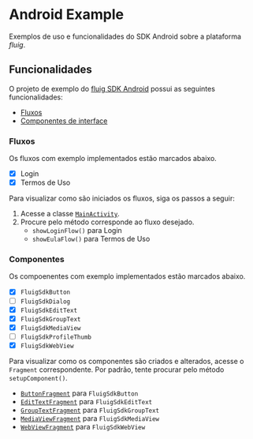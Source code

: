 # Android Example

Exemplos de uso e funcionalidades do SDK Android sobre a plataforma _fluig_.

## Funcionalidades

O projeto de exemplo do [fluig SDK Android](https://dl.bintray.com/fluig/maven/sdk/fluig/com/) possui as seguintes funcionalidades:
* [Fluxos](#fluxos)
* [Componentes de interface](#componentes)

### Fluxos

Os fluxos com exemplo implementados estão marcados abaixo.

- [x] Login
- [x] Termos de Uso

Para visualizar como são iniciados os fluxos, siga os passos a seguir:
1. Acesse a classe [`MainActivity`](../Example/app/src/main/java/sdk/fluig/com/example/main/view/MainActivity.java).
2. Procure pelo método corresponde ao fluxo desejado.
    * `showLoginFlow()` para Login
    * `showEulaFlow()` para Termos de Uso

### Componentes

Os compoenentes com exemplo implementados estão marcados abaixo.

- [x] `FluigSdkButton`
- [ ] `FluigSdkDialog`
- [x] `FluigSdkEditText`
- [x] `FluigSdkGroupText`
- [x] `FluigSdkMediaView`
- [ ] `FluigSdkProfileThumb`
- [x] `FluigSdkWebView`

Para visualizar como os componentes são criados e alterados, acesse o `Fragment` correspondente. Por padrão, tente procurar pelo método `setupComponent()`.
* [`ButtonFragment`](../Example/app/src/main/java/sdk/fluig/com/example/component/view/fragment/ButtonFragment.java) para `FluigSdkButton`
* [`EditTextFragment`](../Example/app/src/main/java/sdk/fluig/com/example/component/view/fragment/EditTextFragment.java) para `FluigSdkEditText`
* [`GroupTextFragment`](../Example/app/src/main/java/sdk/fluig/com/example/component/view/fragment/GroupTextFragment.java) para `FluigSdkGroupText`
* [`MediaViewFragment`](../Example/app/src/main/java/sdk/fluig/com/example/component/view/fragment/MediaViewFragment.java) para `FluigSdkMediaView`
* [`WebViewFragment`](../Example/app/src/main/java/sdk/fluig/com/example/component/view/fragment/WebViewFragment.java) para `FluigSdkWebView`
